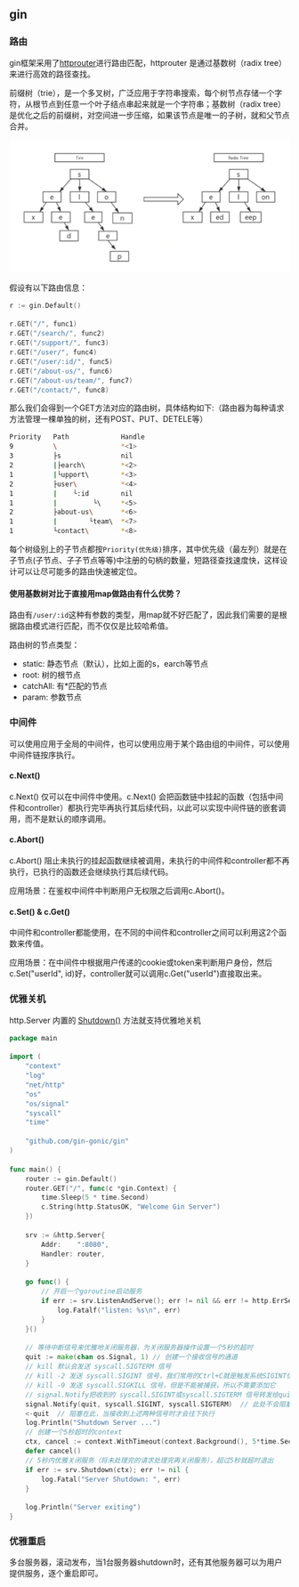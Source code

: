 ## gin

### 路由

gin框架采用了[httprouter](https://github.com/julienschmidt/httprouter)进行路由匹配，httprouter 是通过基数树（radix tree）来进行高效的路径查找。

前缀树（trie），是一个多叉树，广泛应用于字符串搜索，每个树节点存储一个字符，从根节点到任意一个叶子结点串起来就是一个字符串；基数树（radix tree）是优化之后的前缀树，对空间进一步压缩，如果该节点是唯一的子树，就和父节点合并。

![前缀树 to 基数树](../../src/golang/library/radix_tree.png)

假设有以下路由信息：

```go
r := gin.Default()

r.GET("/", func1)
r.GET("/search/", func2)
r.GET("/support/", func3)
r.GET("/user/", func4)
r.GET("/user/:id/", func5)
r.GET("/about-us/", func6)
r.GET("/about-us/team/", func7)
r.GET("/contact/", func8)
```
那么我们会得到一个GET方法对应的路由树，具体结构如下:（路由器为每种请求方法管理一棵单独的树，还有POST、PUT、DETELE等）
```bash
Priority   Path             Handle
9          \                *<1>
3          ├s               nil
2          |├earch\         *<2>
1          |└upport\        *<3>
2          ├user\           *<4>
1          |    └:id        nil
1          |         └\     *<5>
2          ├about-us\       *<6>
1          |        └team\  *<7>
1          └contact\        *<8>
```

每个树级别上的子节点都按`Priority(优先级)`排序，其中优先级（最左列）就是在子节点(子节点、子子节点等等)中注册的句柄的数量，短路径查找速度快，这样设计可以让尽可能多的路由快速被定位。

#### 使用基数树对比于直接用map做路由有什么优势？

路由有`/user/:id`这种有参数的类型，用map就不好匹配了，因此我们需要的是根据路由模式进行匹配，而不仅仅是比较哈希值。

路由树的节点类型：

* static: 静态节点（默认），比如上面的s，earch等节点
* root: 树的根节点
* catchAll: 有*匹配的节点
* param: 参数节点

### 中间件

可以使用应用于全局的中间件，也可以使用应用于某个路由组的中间件，可以使用中间件链按序执行。

#### c.Next()

c.Next() 仅可以在中间件中使用。c.Next() 会把函数链中挂起的函数（包括中间件和controller）都执行完毕再执行其后续代码，以此可以实现中间件链的嵌套调用，而不是默认的顺序调用。

#### c.Abort()

c.Abort() 阻止未执行的挂起函数继续被调用，未执行的中间件和controller都不再执行，已执行的函数还会继续执行其后续代码。

应用场景：在鉴权中间件中判断用户无权限之后调用c.Abort()。

#### c.Set() & c.Get()

中间件和controller都能使用，在不同的中间件和controller之间可以利用这2个函数来传值。

应用场景：在中间件中根据用户传递的cookie或token来判断用户身份，然后c.Set("userId", id)好，controller就可以调用c.Get("userId")直接取出来。

### 优雅关机

http.Server 内置的 [Shutdown()](https://golang.org/pkg/net/http/#Server.Shutdown) 方法就支持优雅地关机

```go
package main

import (
	"context"
	"log"
	"net/http"
	"os"
	"os/signal"
	"syscall"
	"time"

	"github.com/gin-gonic/gin"
)

func main() {
	router := gin.Default()
	router.GET("/", func(c *gin.Context) {
		time.Sleep(5 * time.Second)
		c.String(http.StatusOK, "Welcome Gin Server")
	})

	srv := &http.Server{
		Addr:    ":8080",
		Handler: router,
	}

	go func() {
		// 开启一个goroutine启动服务
		if err := srv.ListenAndServe(); err != nil && err != http.ErrServerClosed {
			log.Fatalf("listen: %s\n", err)
		}
	}()

	// 等待中断信号来优雅地关闭服务器，为关闭服务器操作设置一个5秒的超时
	quit := make(chan os.Signal, 1) // 创建一个接收信号的通道
	// kill 默认会发送 syscall.SIGTERM 信号
	// kill -2 发送 syscall.SIGINT 信号，我们常用的Ctrl+C就是触发系统SIGINT信号
	// kill -9 发送 syscall.SIGKILL 信号，但是不能被捕获，所以不需要添加它
	// signal.Notify把收到的 syscall.SIGINT或syscall.SIGTERM 信号转发给quit
	signal.Notify(quit, syscall.SIGINT, syscall.SIGTERM)  // 此处不会阻塞
	<-quit  // 阻塞在此，当接收到上述两种信号时才会往下执行
	log.Println("Shutdown Server ...")
	// 创建一个5秒超时的context
	ctx, cancel := context.WithTimeout(context.Background(), 5*time.Second)
	defer cancel()
	// 5秒内优雅关闭服务（将未处理完的请求处理完再关闭服务），超过5秒就超时退出
	if err := srv.Shutdown(ctx); err != nil {
		log.Fatal("Server Shutdown: ", err)
	}

	log.Println("Server exiting")
}
```

### 优雅重启

多台服务器，滚动发布，当1台服务器shutdown时，还有其他服务器可以为用户提供服务，逐个重启即可。